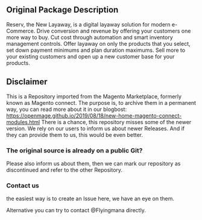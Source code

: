 ## Original Package Description

Reserv, the New Layaway, is a digital layaway solution for modern e-Commerce. Drive conversion and revenue by offering your customers one more way to buy. Cut cost through automation and smart inventory management controls. Offer layaway on only the products that you select, set down payment minimums and plan duration maximums. Sell more to your existing customers and open up a new customer base for your products. 


## Disclaimer

This is a Repository imported from the Magento Marketplace, formerly known as Magento connect.
The purpose is, to archive them in a permanent way, you can read more about it in our blogbost: https://openmage.github.io/2019/08/18/new-home-magento-connect-modules.html
There is a chance, this repository misses some of the newer version.
We rely on our users to inform us about newer Releases. And if they can provide them to us, this would be even better.

### The original source is already on a public Git?

Please also inform us about them, then we can mark our repository as discontinued and refer to the other Repository.

### Contact us

the easiest way is to create an Issue here, we have an eye on them.

Alternative you can try to contact @Flyingmana directly.
 
